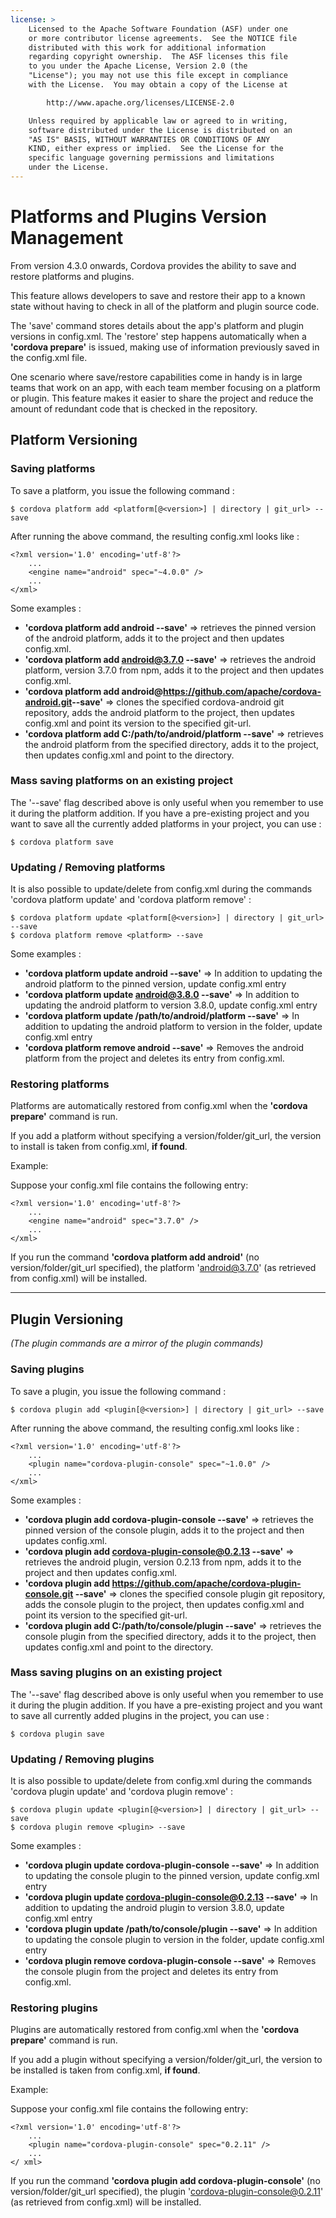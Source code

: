 ```yaml
---
license: >
    Licensed to the Apache Software Foundation (ASF) under one
    or more contributor license agreements.  See the NOTICE file
    distributed with this work for additional information
    regarding copyright ownership.  The ASF licenses this file
    to you under the Apache License, Version 2.0 (the
    "License"); you may not use this file except in compliance
    with the License.  You may obtain a copy of the License at

        http://www.apache.org/licenses/LICENSE-2.0

    Unless required by applicable law or agreed to in writing,
    software distributed under the License is distributed on an
    "AS IS" BASIS, WITHOUT WARRANTIES OR CONDITIONS OF ANY
    KIND, either express or implied.  See the License for the
    specific language governing permissions and limitations
    under the License.
---
```


# Platforms and Plugins Version Management
From version 4.3.0 onwards, Cordova provides the ability to save and restore platforms and plugins. 

This feature allows developers to save and restore their app to a known state without having to check in all of the platform and plugin source code.

The 'save' command stores details about the app's platform and plugin versions in config.xml.
The 'restore' step happens automatically when a **'cordova prepare'** is issued, making use of information previously saved in the config.xml file.

One scenario where save/restore capabilities come in handy is in large teams that work on an app, with each team member focusing on a platform or plugin. This feature makes it easier to share the project and reduce the amount of redundant code that is checked in the repository.


## Platform Versioning

### Saving platforms
To save a platform, you issue the following command :

    $ cordova platform add <platform[@<version>] | directory | git_url> --save

After running the above command, the resulting config.xml looks like :

    <?xml version='1.0' encoding='utf-8'?>
        ...
        <engine name="android" spec="~4.0.0" />
        ...
    </xml>


Some examples :

  * **'cordova platform add android --save'** => retrieves the pinned version of the android platform, adds it to the project and then updates config.xml.
  * **'cordova platform add android@3.7.0 --save'** => retrieves the android platform, version 3.7.0 from npm, adds it to the project and then updates config.xml.
  * **'cordova platform add android@https://github.com/apache/cordova-android.git​ --save'** => clones the specified cordova-android git repository, adds the android platform to the project, then updates config.xml and point its version to the specified git-url.
  * **'cordova platform add C:/path/to/android/platform --save'** => retrieves the android platform from the specified directory, adds it to the project, then updates config.xml and point to the directory.

### Mass saving platforms on an existing project
The '--save' flag described above is only useful when you remember to use it during the platform addition.
If you have a pre-existing project and you want to save all the currently added platforms in your project, you can use :

    $ cordova platform save


### Updating / Removing platforms
It is also possible to update/delete from config.xml during the commands 'cordova platform update' and 'cordova platform remove' :

    $ cordova platform update <platform[@<version>] | directory | git_url> --save
    $ cordova platform remove <platform> --save
Some examples :

  * **'cordova platform update android --save'** => In addition to updating the android platform to the pinned version, update config.xml entry
  * **'cordova platform update android@3.8.0 --save'** => In addition to updating the android platform to version 3.8.0, update config.xml entry
  * **'cordova platform update /path/to/android/platform --save'** => In addition to updating the android platform to version in the folder, update config.xml entry
  * **'cordova platform remove android --save'** => Removes the android platform from the project and deletes its entry from config.xml.


### Restoring platforms

Platforms are automatically restored from config.xml when the **'cordova prepare'** command is run.

If you add a platform without specifying a version/folder/git_url, the version to install is taken from config.xml, **if found**.

Example:

Suppose your config.xml file contains the following entry:

    <?xml version='1.0' encoding='utf-8'?>
        ...
        <engine name="android" spec="3.7.0" />
        ...
    </xml>

If you run the command **'cordova platform add android'** (no version/folder/git_url specified), the platform 'android@3.7.0' (as retrieved from config.xml) will be installed.



---

## Plugin Versioning
_(The plugin commands are a mirror of the plugin commands)_

### Saving plugins
To save a plugin, you issue the following command :

    $ cordova plugin add <plugin[@<version>] | directory | git_url> --save

After running the above command, the resulting config.xml looks like :

    <?xml version='1.0' encoding='utf-8'?>
        ...
        <plugin name="cordova-plugin-console" spec="~1.0.0" />
        ...
    </xml>


Some examples :

  * **'cordova plugin add cordova-plugin-console --save'** => retrieves the pinned version of the console plugin, adds it to the project and then updates config.xml.
  * **'cordova plugin add cordova-plugin-console@0.2.13 --save'** => retrieves the android plugin, version 0.2.13 from npm, adds it to the project and then updates config.xml.
  * **'cordova plugin add https://github.com/apache/cordova-plugin-console.git --save'** => clones the specified console plugin git repository, adds the console plugin to the project, then updates config.xml and point its version to the specified git-url.
  * **'cordova plugin add C:/path/to/console/plugin --save'** => retrieves the console plugin from the specified directory, adds it to the project, then updates config.xml and point to the directory.

### Mass saving plugins on an existing project
The '--save' flag described above is only useful when you remember to use it during the plugin addition.
If you have a pre-existing project and you want to save all currently added plugins in the project, you can use :

    $ cordova plugin save


### Updating / Removing plugins
It is also possible to update/delete from config.xml during the commands 'cordova plugin update' and 'cordova plugin remove' :

    $ cordova plugin update <plugin[@<version>] | directory | git_url> --save
    $ cordova plugin remove <plugin> --save
Some examples :

  * **'cordova plugin update cordova-plugin-console --save'** => In addition to updating the console plugin to the pinned version, update config.xml entry
  * **'cordova plugin update cordova-plugin-console@0.2.13 --save'** => In addition to updating the android plugin to version 3.8.0, update config.xml entry
  * **'cordova plugin update /path/to/console/plugin --save'** => In addition to updating the console plugin to version in the folder, update config.xml entry
  * **'cordova plugin remove cordova-plugin-console --save'** => Removes the console plugin from the project and deletes its entry from config.xml.


### Restoring plugins

Plugins are automatically restored from config.xml when the **'cordova prepare'** command is run.

If you add a plugin without specifying a version/folder/git_url, the version to be installed is taken from config.xml, **if found**.

Example:

Suppose your config.xml file contains the following entry:

    <?xml version='1.0' encoding='utf-8'?>
        ...
        <plugin name="cordova-plugin-console" spec="0.2.11" />
        ...
    </ xml>

If you run the command **'cordova plugin add cordova-plugin-console'** (no version/folder/git_url specified), the plugin 'cordova-plugin-console@0.2.11' (as retrieved from config.xml) will be installed.

